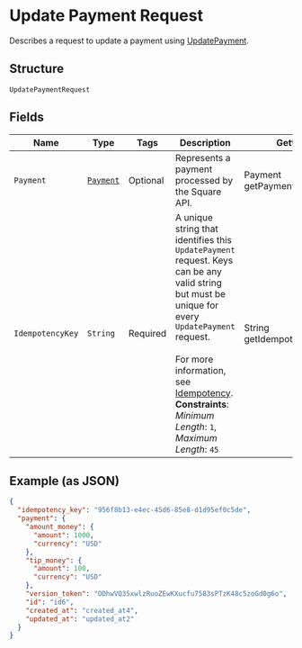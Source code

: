 
# Update Payment Request

Describes a request to update a payment using
[UpdatePayment](../../doc/api/payments.md#update-payment).

## Structure

`UpdatePaymentRequest`

## Fields

| Name | Type | Tags | Description | Getter |
|  --- | --- | --- | --- | --- |
| `Payment` | [`Payment`](../../doc/models/payment.md) | Optional | Represents a payment processed by the Square API. | Payment getPayment() |
| `IdempotencyKey` | `String` | Required | A unique string that identifies this `UpdatePayment` request. Keys can be any valid string<br>but must be unique for every `UpdatePayment` request.<br><br>For more information, see [Idempotency](https://developer.squareup.com/docs/basics/api101/idempotency).<br>**Constraints**: *Minimum Length*: `1`, *Maximum Length*: `45` | String getIdempotencyKey() |

## Example (as JSON)

```json
{
  "idempotency_key": "956f8b13-e4ec-45d6-85e8-d1d95ef0c5de",
  "payment": {
    "amount_money": {
      "amount": 1000,
      "currency": "USD"
    },
    "tip_money": {
      "amount": 100,
      "currency": "USD"
    },
    "version_token": "ODhwVQ35xwlzRuoZEwKXucfu7583sPTzK48c5zoGd0g6o",
    "id": "id6",
    "created_at": "created_at4",
    "updated_at": "updated_at2"
  }
}
```

